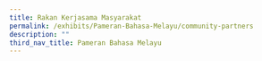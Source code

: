```yaml
---
title: Rakan Kerjasama Masyarakat
permalink: /exhibits/Pameran-Bahasa-Melayu/community-partners
description: ""
third_nav_title: Pameran Bahasa Melayu
---
```


